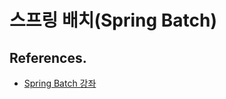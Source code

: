 # 스프링 배치(Spring Batch)


## References.

- [Spring Batch 강좌](https://www.fwantastic.com/p/spring-batch.html)
